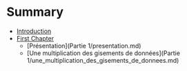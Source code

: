 # Summary

* [Introduction](README.md)
* [First Chapter](chapter1.md)
   * [Présentation](Partie 1/presentation.md)
   * [Une multiplication des gisements de données](Partie 1/une_multiplication_des_gisements_de_donnees.md)

